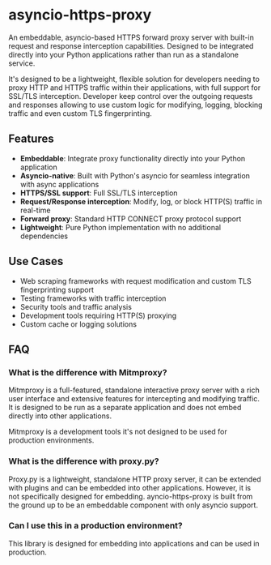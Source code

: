 # asyncio-https-proxy

An embeddable, asyncio-based HTTPS forward proxy server with built-in request and response interception capabilities. Designed to be integrated directly into your Python applications rather than run as a standalone service.

It's designed to be a lightweight, flexible solution for developers needing to proxy HTTP and HTTPS traffic within their applications, with full support for SSL/TLS interception. Developer keep control over the outgoing requests and responses allowing to use custom logic for modifying, logging, blocking traffic and even custom TLS fingerprinting.

## Features

- **Embeddable**: Integrate proxy functionality directly into your Python application
- **Asyncio-native**: Built with Python's asyncio for seamless integration with async applications
- **HTTPS/SSL support**: Full SSL/TLS interception
- **Request/Response interception**: Modify, log, or block HTTP(S) traffic in real-time
- **Forward proxy**: Standard HTTP CONNECT proxy protocol support
- **Lightweight**: Pure Python implementation with no additional dependencies

## Use Cases

- Web scraping frameworks with request modification and custom TLS fingerprinting support
- Testing frameworks with traffic interception
- Security tools and traffic analysis
- Development tools requiring HTTP(S) proxying
- Custom cache or logging solutions

## FAQ

### What is the difference with Mitmproxy?

Mitmproxy is a full-featured, standalone interactive proxy server with a rich user interface and extensive features for intercepting and modifying traffic. It is designed to be run as a separate application and does not embed directly into other applications.

Mitmproxy is a development tools it's not designed to be used for production environments.

### What is the difference with proxy.py?

Proxy.py is a lightweight, standalone HTTP proxy server, it can be extended with plugins and can be embedded into other applications. However, it is not specifically designed for embedding. ayncio-https-proxy is built from the ground up to be an embeddable component with only asyncio support.

### Can I use this in a production environment?

This library is designed for embedding into applications and can be used in production.

